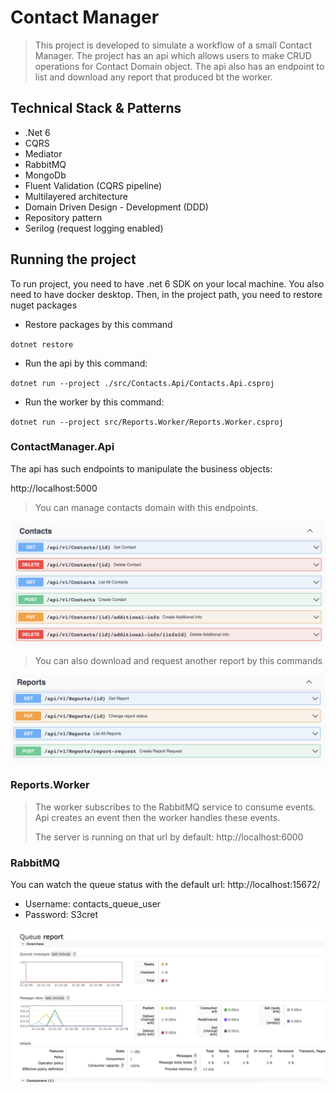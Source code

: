 # Contact Manager #

> This project is developed to simulate a workflow of a small Contact Manager.
> The project has an api which allows users to make CRUD operations for Contact Domain object.
> The api also has an endpoint to list and download any report that produced bt the worker.

## Technical Stack & Patterns
- .Net 6
- CQRS
- Mediator
- RabbitMQ
- MongoDb
- Fluent Validation (CQRS pipeline)
- Multilayered architecture
- Domain Driven Design - Development (DDD)
- Repository pattern
- Serilog (request logging enabled)


## Running the project
To run project, you need to have .net 6 SDK on your local machine. You also need to have docker desktop.
Then, in the project path, you need to restore nuget packages

- Restore packages by this command
 
`dotnet restore`
- Run the api by this command:

`dotnet run --project ./src/Contacts.Api/Contacts.Api.csproj`

- Run the worker by this command:

`dotnet run --project src/Reports.Worker/Reports.Worker.csproj`


### ContactManager.Api
 The api has such endpoints to manipulate the business objects:
 
http://localhost:5000

> You can manage contacts domain with this endpoints.

 <img src="./contact_api.png" alt="contacts api image">

> You can also download and request another report by this commands

 <img src="./reports_api.png" alt="reports api image">


### Reports.Worker

> The worker subscribes to the RabbitMQ service to consume events. Api creates an event then the worker handles these events.
> 
> The server is running on that url by default:
> http://localhost:6000



### RabbitMQ 
You can watch the queue status with the default url: http://localhost:15672/
- Username: contacts_queue_user
- Password: S3cret

<img src="./queue_report.png" alt="queue report image">
